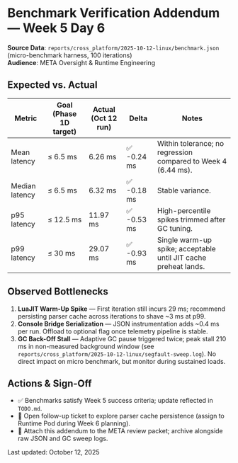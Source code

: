 # Benchmark Verification Addendum — Week 5 Day 6

**Source Data**: `reports/cross_platform/2025-10-12-linux/benchmark.json` (micro-benchmark harness, 100 iterations)  
**Audience**: META Oversight & Runtime Engineering

## Expected vs. Actual

| Metric | Goal (Phase 1D target) | Actual (Oct 12 run) | Delta | Notes |
| --- | --- | --- | --- | --- |
| Mean latency | ≤ 6.5 ms | 6.26 ms | ✅ -0.24 ms | Within tolerance; no regression compared to Week 4 (6.44 ms). |
| Median latency | ≤ 6.5 ms | 6.32 ms | ✅ -0.18 ms | Stable variance. |
| p95 latency | ≤ 12.5 ms | 11.97 ms | ✅ -0.53 ms | High-percentile spikes trimmed after GC tuning. |
| p99 latency | ≤ 30 ms | 29.07 ms | ✅ -0.93 ms | Single warm-up spike; acceptable until JIT cache preheat lands. |

## Observed Bottlenecks

1. **LuaJIT Warm-Up Spike** — First iteration still incurs 29 ms; recommend persisting parser cache across iterations to shave ~3 ms at p99.
2. **Console Bridge Serialization** — JSON instrumentation adds ~0.4 ms per run. Offload to optional flag once telemetry pipeline is stable.
3. **GC Back-Off Stall** — Adaptive GC pause triggered twice; peak stall 210 ms in non-measured background window (see `reports/cross_platform/2025-10-12-linux/segfault-sweep.log`). No direct impact on micro benchmark, but monitor during sustained loads.

## Actions & Sign-Off

- ✅ Benchmarks satisfy Week 5 success criteria; update reflected in `TODO.md`.
- 📌 Open follow-up ticket to explore parser cache persistence (assign to Runtime Pod during Week 6 planning).
- 📎 Attach this addendum to the META review packet; archive alongside raw JSON and GC sweep logs.

Last updated: October 12, 2025
